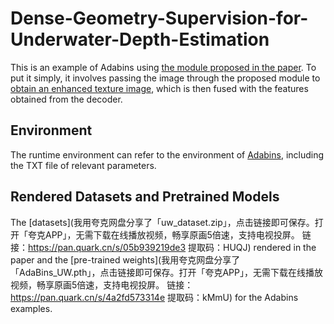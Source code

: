 # Dense-Geometry-Supervision-for-Underwater-Depth-Estimation
This is an example of Adabins using [the module proposed in the paper](models/DepthTextureFusion.py). To put it simply, it involves passing the image through the proposed module to [obtain an enhanced texture image](EhanceImageGenModule.py), which is then fused with the features obtained from the decoder.

## Environment
The runtime environment can refer to the environment of [Adabins](https://github.com/shariqfarooq123/AdaBins), including the TXT file of relevant parameters.

## Rendered Datasets and Pretrained Models
The [datasets](我用夸克网盘分享了「uw_dataset.zip」，点击链接即可保存。打开「夸克APP」，无需下载在线播放视频，畅享原画5倍速，支持电视投屏。
链接：https://pan.quark.cn/s/05b939219de3
提取码：HUQJ) rendered in the paper and the [pre-trained weights](我用夸克网盘分享了「AdaBins_UW.pth」，点击链接即可保存。打开「夸克APP」，无需下载在线播放视频，畅享原画5倍速，支持电视投屏。
链接：https://pan.quark.cn/s/4a2fd573314e
提取码：kMmU) for the Adabins examples.
